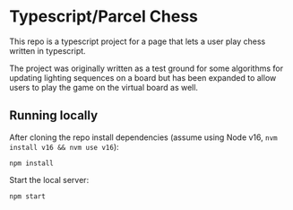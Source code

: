 # Typescript/Parcel Chess

This repo is a typescript project for a page that lets a user play chess written in typescript.

The project was originally written as a test ground for some algorithms for updating lighting sequences on a board but has been expanded to allow users to play the game on the virtual board as well.

## Running locally

After cloning the repo install dependencies (assume using Node v16, `nvm install v16 && nvm use v16`):

`npm install`

Start the local server:

`npm start`